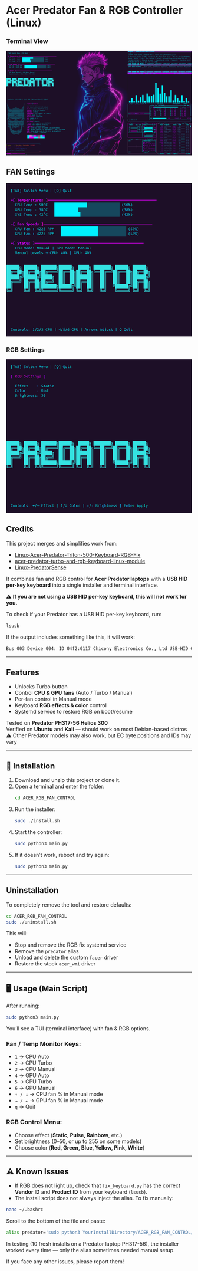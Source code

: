 # Acer Predator Fan & RGB Controller (Linux)

### Terminal View 
![Full Setup Screenshot](Screenshots/desktopView.png)

## FAN Settings
![Fan Control Screenshot](Screenshots/fanMenu.png)

### RGB Settings
![RGB Control Screenshot](Screenshots/rgbMenu.png)

## Credits
This project merges and simplifies work from:
- [Linux-Acer-Predator-Triton-500-Keyboard-RGB-Fix](https://github.com/DoStraTech)
- [acer-predator-turbo-and-rgb-keyboard-linux-module](https://github.com/JafarAkhondali)
- [Linux-PredatorSense](https://github.com/snowyoneill)

It combines fan and RGB control for **Acer Predator laptops** with a **USB HID per-key keyboard** into a single installer and terminal interface.

⚠️ **If you are not using a USB HID per-key keyboard, this will not work for you.**

To check if your Predator has a USB HID per-key keyboard, run:
```bash
lsusb
```
If the output includes something like this, it will work:
```bash
Bus 003 Device 004: ID 04f2:0117 Chicony Electronics Co., Ltd USB-HID Gaming Keyboard (C)
```

---

## Features
- Unlocks Turbo button
- Control **CPU & GPU fans** (Auto / Turbo / Manual)
- Per-fan control in Manual mode
- Keyboard **RGB effects & color** control
- Systemd service to restore RGB on boot/resume

Tested on **Predator PH317-56 Helios 300**  
Verified on **Ubuntu** and **Kali** — should work on most Debian-based distros  
⚠️ Other Predator models may also work, but EC byte positions and IDs may vary

---

## 🚀 Installation
1. Download and unzip this project or clone it.  
2. Open a terminal and enter the folder:
   ```bash
   cd ACER_RGB_FAN_CONTROL
   ```
3. Run the installer:
   ```bash
   sudo ./install.sh
   ```
4. Start the controller:
   ```bash
   sudo python3 main.py
   ```
5. If it doesn’t work, reboot and try again:
   ```bash
   sudo python3 main.py
   ```

---

## Uninstallation
To completely remove the tool and restore defaults:
```bash
cd ACER_RGB_FAN_CONTROL
sudo ./uninstall.sh
```

This will:
- Stop and remove the RGB fix systemd service  
- Remove the `predator` alias  
- Unload and delete the custom `facer` driver  
- Restore the stock `acer_wmi` driver  

---

## 🖥️ Usage (Main Script)
After running:
```bash
sudo python3 main.py
```
You’ll see a TUI (terminal interface) with fan & RGB options.

### Fan / Temp Monitor Keys:
- `1` → CPU Auto  
- `2` → CPU Turbo  
- `3` → CPU Manual  
- `4` → GPU Auto  
- `5` → GPU Turbo  
- `6` → GPU Manual  
- `↑ / ↓` → CPU fan % in Manual mode  
- `→ / ←` → GPU fan % in Manual mode  
- `q` → Quit  

### RGB Control Menu:
- Choose effect (**Static, Pulse, Rainbow**, etc.)  
- Set brightness (0–50, or up to 255 on some models)  
- Choose color (**Red, Green, Blue, Yellow, Pink, White**)  

---

## ⚠️ Known Issues
- If RGB does not light up, check that `fix_keyboard.py` has the correct **Vendor ID** and **Product ID** from your keyboard (`lsusb`).  
- The install script does not always inject the alias. To fix manually:

```bash
nano ~/.bashrc
```

Scroll to the bottom of the file and paste:
```bash
alias predator='sudo python3 YourInstallDirectory/ACER_RGB_FAN_CONTROL/main.py'
```

In testing (10 fresh installs on a Predator laptop PH317-56), the installer worked every time — only the alias sometimes needed manual setup.  

If you face any other issues, please report them!
